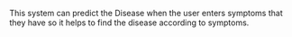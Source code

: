 This system can predict the Disease when the user enters symptoms that they have so it helps to find the disease according to symptoms. 
